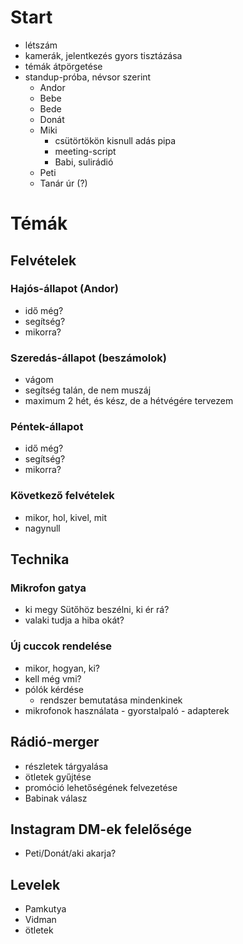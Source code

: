 # Start
- létszám
- kamerák, jelentkezés gyors tisztázása
- témák átpörgetése
- standup-próba, névsor szerint
	- Andor
	- Bebe
	- Bede
	- Donát
	- Miki
		- csütörtökön kisnull adás pipa
		- meeting-script
		- Babi, sulirádió
	- Peti
	- Tanár úr (?)
# Témák
## Felvételek
### Hajós-állapot (Andor)
- idő még?
- segítség?
- mikorra?
### Szeredás-állapot (beszámolok)
- vágom
- segítség talán, de nem muszáj
- maximum 2 hét, és kész, de a hétvégére tervezem
### Péntek-állapot
- idő még?
- segítség?
- mikorra?
### Következő felvételek
- mikor, hol, kivel, mit
- nagynull
## Technika
### Mikrofon gatya
- ki megy Sütőhöz beszélni, ki ér rá?
- valaki tudja a hiba okát?
### Új cuccok rendelése
- mikor, hogyan, ki?
- kell még vmi?
- pólók kérdése
	- rendszer bemutatása mindenkinek
- mikrofonok használata - gyorstalpaló - adapterek
## Rádió-merger
- részletek tárgyalása
- ötletek gyűjtése
- promóció lehetőségének felvezetése
- Babinak válasz
## Instagram DM-ek felelősége
- Peti/Donát/aki akarja?
## Levelek
- Pamkutya
- Vidman
- ötletek